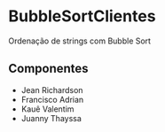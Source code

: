 # BubbleSortClientes
Ordenação de strings com Bubble Sort

## Componentes
- Jean Richardson 
- Francisco Adrian 
- Kauê Valentim 
- Juanny Thayssa

